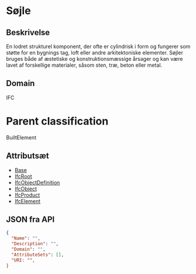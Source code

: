 # Søjle

## Beskrivelse

En lodret strukturel komponent, der ofte er cylindrisk i form og fungerer som støtte for en bygnings tag, loft eller andre arkitektoniske elementer. Søjler bruges både af æstetiske og konstruktionsmæssige årsager og kan være lavet af forskellige materialer, såsom sten, træ, beton eller metal.

## Domain

IFC

# Parent classification

BuiltElement

## Attributsæt

- [Base](../../../GroupsOfAttributes/Base.md)
- [IfcRoot](../../../GroupsOfAttributes/IfcRoot.md)
- [IfcObjectDefinition](../../../GroupsOfAttributes/IfcObjectDefinition.md)
- [IfcObject](../../../GroupsOfAttributes/IfcObject.md)
- [IfcProduct](../../../GroupsOfAttributes/IfcProduct.md)
- [IfcElement](../../GroupsOfAttributes/IfcElement.md)

## JSON fra API

```json
{
  "Name": "",
  "Description": "",
  "Domain": "",
  "AttributeSets": [],
  "URI: "",
}
```
